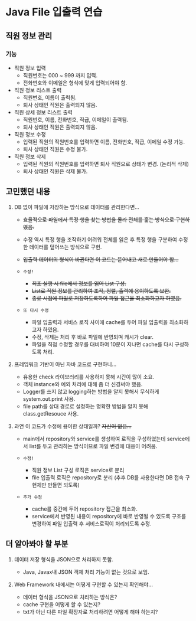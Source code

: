 # Java File 입출력 연습

## 직원 정보 관리

### 기능
- 직원 정보 입력
    - 직원번호는 000 ~ 999 까지 입력.
    - 전화번호와 이메일은 형식에 맞게 입력되어야 함.
- 직원 정보 리스트 출력
    - 직원번호, 이름이 출력됨.
    - 퇴사 상태인 직원은 출력되지 않음.
- 직원 상세 정보 리스트 출력
    - 직원번호, 이름, 전화번호, 직급, 이메일이 출력됨.
    - 퇴사 상태인 직원은 출력되지 않음.
- 직원 정보 수정
    - 입력된 직원의 직원번호를 입력하면 이름, 전화번호, 직급, 이메일 수정 가능.
    - 퇴사 상태인 직원은 수정 불가.
- 직원 정보 삭제
    - 입력된 직원의 직원번호를 입력하면 퇴사 직원으로 상태가 변경. (논리적 삭제)
    - 퇴사 상태인 직원은 삭제 불가.

## 고민했던 내용
1. DB 없이 파일에 저장하는 방식으로 데이터를 관리한다면...
    - ~~효율적으로 파일에서 특정 행을 찾는 방법을 몰라 전체를 훑는 방식으로 구현하였음.~~
    - 수정 역시 특정 행을 조작하기 어려워 전체를 읽은 후 특정 행을 구분하여 수정한 데이터를 덮어쓰는 방식으로 구현.
    - ~~입출력 데이터의 형식이 바뀐다면 이 코드는 뜯어내고 새로 만들어야 함...~~
    
    - `수정!`
        - ~~최초 실행 시 file에서 정보를 읽어 List 구성.~~
        - ~~List로 직원 정보를 관리하여 조작, 정렬, 출력에 용이하도록 보완.~~
        - ~~종료 시점에 파일로 저장하도록하여 파일 접근을 최소화하고자 하였음.~~
        
    - `또 다시 수정`
        - 파일 입출력과 서비스 로직 사이에 cache를 두어 파일 입출력을 최소화하고자 하였음.
        - 수정, 삭제는 처리 후 바로 파일에 반영되며 캐시가 clear.
        - 파일을 직접 수정할 경우를 대비하여 10분이 지나면 cache를 다시 구성하도록 처리.

1. 프레임워크 기반이 아닌 자바 코드로 구현하니...
    - 유용한 check 라이브러리를 사용하지 못해 시간이 많이 소요.
    - 객체 instance와 예외 처리에 대해 좀 더 신경써야 했음.
    - Logger를 쓰지 않고 logging하는 방법을 알지 못해서 무식하게 system.out.print 사용.
    - file path를 상대 경로로 설정하는 명확한 방법을 알지 못해 class.getResouce 사용.

1. 과연 이 코드가 수정에 용이한 상태일까? ~~자신이 없음...~~
    - main에서 repository와 service를 생성하여 로직을 구성하였는데 service에서 list를 두고 관리하는 방식이므로 파일 변경에 대응이 어려움.
    - `수정!`
        - 직원 정보 List 구성 로직은 service로 분리
        - file 입출력 로직은 repository로 분리 (추후 DB를 사용한다면 DB 접속 구현체만 만들면 되도록)
        
    - `추가 수정`
        - cache를 중간에 두어 repository 접근을 최소화.
        - service에서 반영된 내용이 repository에 바로 반영될 수 있도록 구조를 변경하여 파일 입출력 후 서비스로직이 처리되도록 수정.   
    

## 더 알아봐야 할 부분
1. 데이터 저장 형식을 JSON으로 처리하지 못함.
    - Java, Javax내 JSON 객체 처리 기능이 없는 것으로 보임.

1. Web Framework 내에서는 어떻게 구현할 수 있는지 확인해야...
    - 데이터 형식을 JSON으로 처리하는 방식은? 
    - cache 구현을 어떻게 할 수 있는지?
    - txt가 아닌 다른 파일 확장자로 처리하려면 어떻게 해야 하는지?
         
      
    